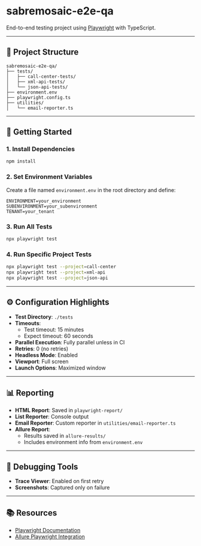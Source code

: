 
# sabremosaic-e2e-qa

End-to-end testing project using [Playwright](https://playwright.dev/) with TypeScript.

---

## 📁 Project Structure

```
sabremosaic-e2e-qa/
├── tests/
│   ├── call-center-tests/
│   ├── xml-api-tests/
│   └── json-api-tests/
├── environment.env
├── playwright.config.ts
├── utilities/
│   └── email-reporter.ts
```

---

## 🚀 Getting Started

### 1. **Install Dependencies**

```bash
npm install
```

### 2. **Set Environment Variables**

Create a file named `environment.env` in the root directory and define:

```
ENVIRONMENT=your_environment
SUBENVIRONMENT=your_subenvironment
TENANT=your_tenant
```

### 3. **Run All Tests**

```bash
npx playwright test
```

### 4. **Run Specific Project Tests**

```bash
npx playwright test --project=call-center
npx playwright test --project=xml-api
npx playwright test --project=json-api
```

---

## ⚙️ Configuration Highlights

- **Test Directory**: `./tests`
- **Timeouts**:
  - Test timeout: 15 minutes
  - Expect timeout: 60 seconds
- **Parallel Execution**: Fully parallel unless in CI
- **Retries**: 0 (no retries)
- **Headless Mode**: Enabled
- **Viewport**: Full screen
- **Launch Options**: Maximized window

---

## 📊 Reporting

- **HTML Report**: Saved in `playwright-report/`
- **List Reporter**: Console output
- **Email Reporter**: Custom reporter in `utilities/email-reporter.ts`
- **Allure Report**:
  - Results saved in `allure-results/`
  - Includes environment info from `environment.env`

---

## 🧪 Debugging Tools

- **Trace Viewer**: Enabled on first retry
- **Screenshots**: Captured only on failure

---

## 📚 Resources

- [Playwright Documentation](https://playwright.dev/docs/intro)
- [Allure Playwright Integration](https://github.com/allure-framework/allure-playwright)
